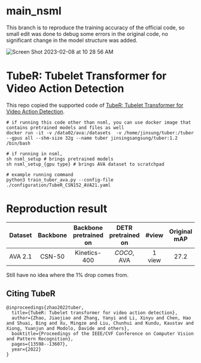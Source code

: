 # main_nsml

This branch is to reproduce the training accuracy of the official code, so small edit was done to debug some errors in the original code, no significant change in the model structure was added.

![Screen Shot 2023-02-08 at 10 28 56 AM](https://media.oss.navercorp.com/user/36297/files/62f540a0-e4c4-40e0-af17-88b219444bd9)


# TubeR: Tubelet Transformer for Video Action Detection

This repo copied the supported code of [TubeR: Tubelet Transformer for Video Action Detection](https://openaccess.thecvf.com/content/CVPR2022/papers/Zhao_TubeR_Tubelet_Transformer_for_Video_Action_Detection_CVPR_2022_paper.pdf). 

```
# if running this code other than nsml, you can use docker image that contains pretrained models and files as well
docker run -it -v /data02/ava:/datasets  -v /home/jinsung/tuber:/tuber --gpus all --shm-size 32g --name tuber jinsingsangsung/tuber:1.2 /bin/bash 

# if running in nsml,
sh nsml_setup # brings pretrained models
sh nsml_setup_{gpu type} # brings AVA dataset to scratchpad

# example running command
python3 train_tuber_ava.py --config-file ./configuration/TubeR_CSN152_AVA21.yaml
```
# Reproduction result

| Dataset | Backbone | Backbone pretrained on | DETR pretrained on | #view | Original mAP | Reproduced mAP | config |
| :---: | :---: | :-----: | :-----: |  :---: | :----: | :---: | :---: |
| AVA 2.1 | CSN-50 | Kinetics-400 | *COCO*, AVA | 1 view | 27.2 |  *26.1* | [config](configuration/TubeR_CSN50_AVA21.yaml) |

Still have no idea where the 1% drop comes from. 

## Citing TubeR
```
@inproceedings{zhao2022tuber,
  title={TubeR: Tubelet transformer for video action detection},
  author={Zhao, Jiaojiao and Zhang, Yanyi and Li, Xinyu and Chen, Hao and Shuai, Bing and Xu, Mingze and Liu, Chunhui and Kundu, Kaustav and Xiong, Yuanjun and Modolo, Davide and others},
  booktitle={Proceedings of the IEEE/CVF Conference on Computer Vision and Pattern Recognition},
  pages={13598--13607},
  year={2022}
}
```
